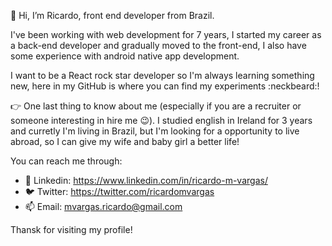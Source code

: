 👋 Hi, I’m Ricardo, front end developer from Brazil.

I've been working with web development for 7 years, I started my career as a back-end developer and gradually moved to the front-end, I also have some experience with android native app development.

I want to be a React rock star developer so I'm always learning something new, here in my GitHub is where you can find my experiments :neckbeard:!

:point_right: One last thing to know about me (especially if you are a recruiter or someone interesting in hire me :wink:).
I studied english in Ireland for 3 years and curretly I'm living in Brazil, but I'm looking for a opportunity to live abroad, so I can give my wife and baby girl a better life!

You can reach me through:
- :bust_in_silhouette: Linkedin: https://www.linkedin.com/in/ricardo-m-vargas/
- :bird: Twitter: https://twitter.com/ricardomvargas
- 📫 Email: mvargas.ricardo@gmail.com

Thansk for visiting my profile!
